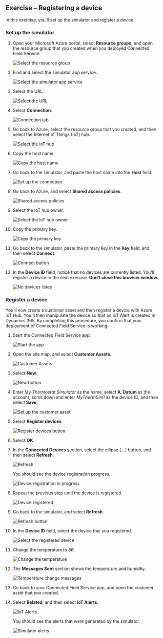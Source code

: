 ## Exercise – Registering a device

In this exercise, you'll set up the simulator and register a device.

### Set up the simulator

1. Open your Microsoft Azure portal, select **Resource groups**, and open the resource group that you created when you deployed Connected Field Service.

    ![Select the resource group](../media/1-gs-unit5.png)

2. Find and select the simulator app service.

    ![Select the simulator app service](../media/2-gs-unit5.png)

3. Select the URL.

    ![Select the URL](../media/3a-gs-unit5.png)

4. Select **Connection**.

    ![Connection tab](../media/3-gs-unit5.png)

5. Go back to Azure, select the resource group that you created, and then select the Internet of Things (IoT) hub.

    ![Select the IoT hub](../media/4-gs-unit5.png)

6. Copy the host name.

    ![Copy the host name](../media/5-gs-unit5.png)

7. Go back to the simulator, and paste the host name into the **Host** field.

    ![Set up the connection](../media/6-gs-unit5.png)

8. Go back to Azure, and select **Shared access policies**.

    ![Shared access policies](../media/7-gs-unit5.png)

9. Select the IoT hub owner.

    ![Select the IoT hub owner](../media/8-gs-unit5.png)

10. Copy the primary key.

    ![Copy the primary key](../media/9-gs-unit5.png)

11. Go back to the simulator, paste the primary key in the **Key** field, and then select **Connect**.

    ![Connect button](../media/10-gs-unit5.png)

12. In the **Device ID** field, notice that no devices are currently listed. You'll register a device in the next exercise. **Don't close this browser window.**

    ![No devices listed](../media/11-gs-unit5.png)

### Register a device

You'll now create a customer asset and then register a device with Azure IoT Hub. You'll then manipulate the device so that an IoT Alert is created in Dynamics 365. By completing this procedure, you confirm that your deployment of Connected Field Service is working.

1. Start the Connected Field Service app.

    ![Start the app](../media/12-gs-unit5.png)

2. Open the site map, and select **Customer Assets**.

    ![Customer Assets](../media/13-gs-unit5.png)

3. Select **New**.

    ![New button](../media/14-gs-unit5.png)

4. Enter *My Thermostat Simulator* as the name, select **A. Datum** as the account, scroll down and enter *MyThermSim1* as the device ID, and then select **Save**.

    ![Set up the customer asset](../media/15-gs-unit5.png)

5. Select **Register devices**.

    ![Register devices button](../media/16-gs-unit5.png)

6. Select **OK**.
7. In the **Connected Devices** section, select the ellipse (**...**) button, and then select **Refresh**.

    ![Refresh](../media/17-gs-unit5.png)

    You should see the device registration progress.

    ![Device registration in progress](../media/19-gs-unit5.png)

8. Repeat the previous step until the device is registered.

    ![Device registered](../media/20-gs-unit5.png)

9. Go back to the simulator, and select **Refresh**.

    ![Refresh button](../media/21-gs-unit5.png)

10. In the **Device ID** field, select the device that you registered.

    ![Select the registered device](../media/22-gs-unit5.png)

11. Change the temperature to *86*.

    ![Change the temperature](../media/23-gs-unit5.png)

12. The **Messages Sent** section shows the temperature and humidity.

    ![Temperature change messages](../media/24-gs-unit5.png)

13. Go back to your Connected Field Service app, and open the customer asset that you created.
14. Select **Related**, and then select **IoT Alerts**.

    ![IoT Alerts](../media/25-gs-unit5.png)

    You should see the alerts that were generated by the simulator.

    ![Simulator alerts](../media/26-gs-unit5.png)
